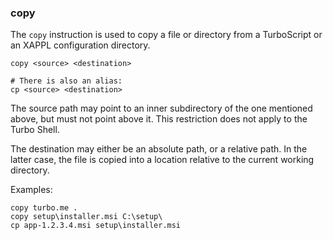 ### copy

The `copy` instruction is used to copy a file or directory from a TurboScript or an XAPPL configuration directory.

```
copy <source> <destination>

# There is also an alias:
cp <source> <destination>
```

The source path may point to an inner subdirectory of the one mentioned above, but must not point above it. This restriction does not apply to the Turbo Shell.

The destination may either be an absolute path, or a relative path. In the latter case, the file is copied into a location relative to the current working directory.

Examples:
```
copy turbo.me .
copy setup\installer.msi C:\setup\
cp app-1.2.3.4.msi setup\installer.msi
```
